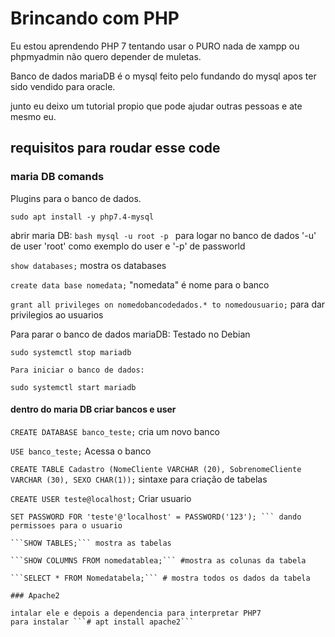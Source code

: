 # Brincando com PHP

Eu estou aprendendo PHP 7 tentando usar o PURO nada de xampp ou phpmyadmin não quero
depender de muletas.
 

Banco de dados mariaDB é o mysql feito pelo fundando do mysql apos ter sido vendido para oracle.

junto eu deixo um tutorial propio que pode ajudar outras pessoas e ate mesmo eu.


## requisitos para roudar esse code

### maria DB comands

Plugins para o banco de dados.

```sudo apt install -y php7.4-mysql```

  abrir maria DB:
    ```bash
    mysql -u root -p
    ```  para logar no banco de dados '-u' de user 'root' como exemplo do user e '-p' de passworld

 ```show databases;``` mostra os databases

 ```create data base nomedata;``` "nomedata" é nome para o banco

 ```grant all privileges on nomedobancodedados.* to nomedousuario;``` para dar privilegios ao usuarios


Para parar o banco de dados mariaDB: Testado no Debian

```sudo systemctl stop mariadb```

```Para iniciar o banco de dados:```

```sudo systemctl start mariadb```

#### dentro do maria DB criar bancos e user

```CREATE DATABASE banco_teste;``` cria um novo banco

```USE banco_teste;``` Acessa o banco

```CREATE TABLE Cadastro (NomeCliente VARCHAR (20), SobrenomeCliente VARCHAR (30), SEXO CHAR(1));``` sintaxe para criação de tabelas

```CREATE USER teste@localhost;``` Criar usuario

```GRANT ALL ON banco_teste.* TO teste@localhost;
SET PASSWORD FOR 'teste'@'localhost' = PASSWORD('123'); ``` dando permissoes para o usuario

```SHOW TABLES;``` mostra as tabelas

```SHOW COLUMNS FROM nomedatablea;``` #mostra as colunas da tabela

```SELECT * FROM Nomedatabela;``` # mostra todos os dados da tabela

### Apache2

intalar ele e depois a dependencia para interpretar PHP7
para instalar ```# apt install apache2```



